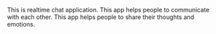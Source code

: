 This is realtime chat application.
This app helps people to communicate with each other.
This app helps people to share their thoughts and emotions.
